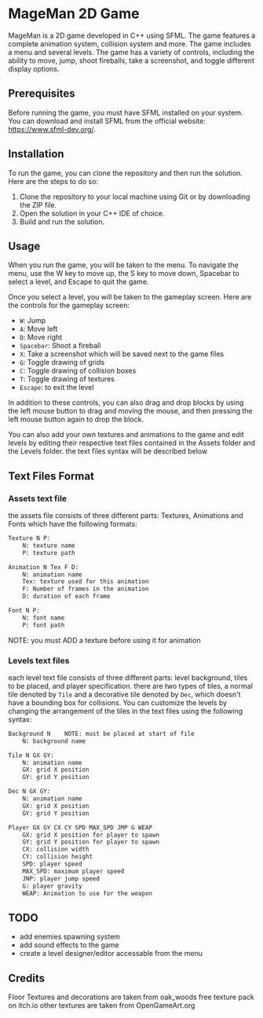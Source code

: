 # MageMan 2D Game

MageMan is a 2D game developed in C++ using SFML. The game features a complete animation system, collision system and more. The game includes a menu and several levels. The game has a variety of controls, including the ability to move, jump, shoot fireballs, take a screenshot, and toggle different display options.

## Prerequisites

Before running the game, you must have SFML installed on your system. You can download and install SFML from the official website: https://www.sfml-dev.org/.

## Installation

To run the game, you can clone the repository and then run the solution. Here are the steps to do so:

1. Clone the repository to your local machine using Git or by downloading the ZIP file.
2. Open the solution in your C++ IDE of choice.
3. Build and run the solution.

## Usage

When you run the game, you will be taken to the menu. To navigate the menu, use the W key to move up, the S key to move down, Spacebar to select a level, and Escape to quit the game.

Once you select a level, you will be taken to the gameplay screen. Here are the controls for the gameplay screen:

- `W`: Jump
- `A`: Move left
- `D`: Move right
- `Spacebar`: Shoot a fireball
- `X`: Take a screenshot which will be saved next to the game files
- `G`: Toggle drawing of grids
- `C`: Toggle drawing of collision boxes
- `T`: Toggle drawing of textures
- `Escape`: to exit the level 

In addition to these controls, you can also drag and drop blocks by using the left mouse button to drag and moving the mouse, and then pressing the left mouse button again to drop the block.

You can also add your own textures and animations to the game and edit levels by editing their respective text files contained in the Assets folder and the Levels folder. the text files syntax will be described below

## Text Files Format

### Assets text file

the assets file consists of three different parts: Textures, Animations and Fonts which have the following formats:

```txt
Texture N P:
    N: texture name
    P: texture path

Animation N Tex F D:
    N: animation name
    Tex: texture used for this animation
    F: Number of frames in the animation
    D: duration of each frame

Font N P:
    N: font name
    P: font path
```

NOTE: you must ADD a texture before using it for animation

### Levels text files

each level text file consists of three different parts: level background, tiles to be placed, and player specification.
there are two types of tiles, a normal tile denoted by `Tile` and a decorative tile denoted by `Dec`, which doesn't have a bounding box for collisions. You can customize the levels by changing the arrangement of the tiles in the text files using the following syntax:

```txt
Background N    NOTE: must be placed at start of file
    N: background name

Tile N GX GY:
    N: animation name
    GX: grid X position
    GY: grid Y position

Dec N GX GY:
    N: animation name
    GX: grid X position
    GY: grid Y position

Player GX GY CX CY SPD MAX_SPD JMP G WEAP
    GX: grid X position for player to spawn
    GY: grid Y position for player to spawn
    CX: collision width
    CY: collision height
    SPD: player speed
    MAX_SPD: maximum player speed
    JNP: player jump speed
    G: player gravity
    WEAP: Animation to use for the weapon
```

## TODO

- add enemies spawning system
- add sound effects to the game
- create a level designer/editor accessable from the menu

## Credits

Floor Textures and decorations are taken from oak_woods free texture pack on itch.io
other textures are taken from OpenGameArt.org

